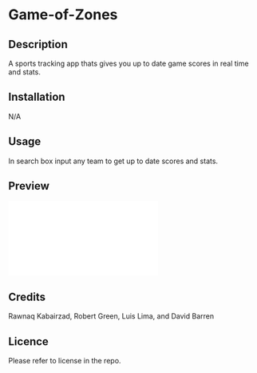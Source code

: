 # Game-of-Zones

## Description
A sports tracking app thats gives you up to date game scores in real time and stats. 
## Installation
N/A
## Usage
In search box input any team to get up to date scores and stats.
## Preview 
![preview of our Game of Zones app page.](file:///C:/Users/dvd_b/bootcamp/Projects/Game-of-Zones/index.html)
## Credits
Rawnaq Kabairzad, Robert Green, Luis Lima, and David Barren
## Licence
Please refer to license in the repo.